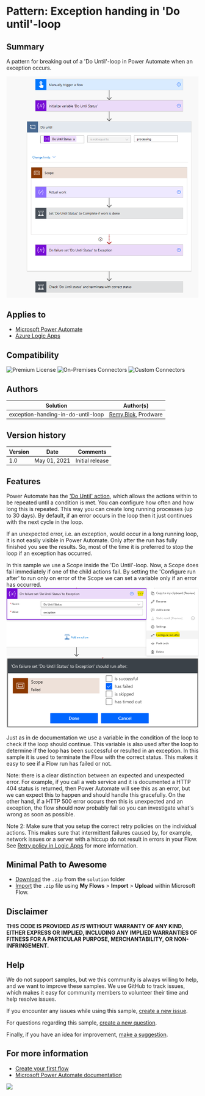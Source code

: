 # Pattern: Exception handing in 'Do until'-loop

## Summary

A pattern for breaking out of a 'Do Until'-loop in Power Automate when an exception occurs.

![picture of the flow](assets/flow.png)

## Applies to

* [Microsoft Power Automate](https://docs.microsoft.com/en-us/power-automate/getting-started)
* [Azure Logic Apps](https://docs.microsoft.com/en-us/azure/logic-apps/logic-apps-overview)


## Compatibility

![Premium License](https://img.shields.io/badge/Premium%20License-Not%20Required-green.svg "Premium license not required")
![On-Premises Connectors](https://img.shields.io/badge/On--Premises%20Connectors-No-green.svg "Does not use on-premise connectors")
![Custom Connectors](https://img.shields.io/badge/Custom%20Connectors-Not%20Required-green.svg "Does not use custom connectors")

## Authors

Solution|Author(s)
--------|---------
exception-handing-in-do-until-loop | [Remy Blok](https://github.com/remyblok), Prodware

## Version history

Version|Date|Comments
-------|----|--------
1.0|May 01, 2021|Initial release

## Features

Power Automate has the ['Do Until' action](https://docs.microsoft.com/en-us/azure/logic-apps/logic-apps-control-flow-loops#until-loop), which allows the actions within to be repeated until a condition is met. You can configure how often and how long this is repeated. This way you can create long running processes (up to 30 days). By default, if an error occurs in the loop then it just continues with the next cycle in the loop.

If an unexpected error, i.e. an exception, would occur in a long running loop, it is not easily visible in Power Automate. Only after the run has fully finished you see the results. So, most of the time it is preferred to stop the loop if an exception has occurred.

In this sample we use a Scope inside the 'Do Until'-loop. Now, a Scope does fail immediately if one of the child actions fail. By setting the 'Configure run after' to run only on error of the Scope we can set a variable only if an error has occurred.
![Go to Run After](assets/RunAfter.png)
![Go to Run After](assets/RunAfterSettings.png)

Just as in de documentation we use a variable in the condition of the loop to check if the loop should continue. This variable is also used after the loop to determine if the loop has been successful or resulted in an exception. In this sample it is used to terminate the Flow with the correct status. This makes it easy to see if a Flow run has failed or not.

Note: there is a clear distinction between an expected and unexpected error. For example, if you call a web service and it is documented a HTTP 404 status is returned, then Power Automate will see this as an error, but we can expect this to happen and should handle this gracefully. On the other hand, if a HTTP 500 error occurs then this is unexpected and an exception, the flow should now probably fail so you can investigate what's wrong as soon as possible.

Note 2: Make sure that you setup the correct retry policies on the individual actions. This makes sure that intermittent failures caused by, for example, network issues or a server with a hiccup do not result in errors in your Flow. See [Retry policy in Logic Apps](https://docs.microsoft.com/en-us/azure/logic-apps/logic-apps-exception-handling) for more information.


## Minimal Path to Awesome

* [Download](solution/PatternExceptionHandingInDoUntilLoop.zip) the `.zip` from the `solution` folder
* [Import](https://flow.microsoft.com/en-us/blog/import-export-bap-packages/) the `.zip` file using **My Flows** > **Import** > **Upload** within Microsoft Flow.

## Disclaimer

**THIS CODE IS PROVIDED *AS IS* WITHOUT WARRANTY OF ANY KIND, EITHER EXPRESS OR IMPLIED, INCLUDING ANY IMPLIED WARRANTIES OF FITNESS FOR A PARTICULAR PURPOSE, MERCHANTABILITY, OR NON-INFRINGEMENT.**

## Help

We do not support samples, but we this community is always willing to help, and we want to improve these samples. We use GitHub to track issues, which makes it easy for  community members to volunteer their time and help resolve issues.

If you encounter any issues while using this sample, [create a new issue](https://github.com/pnp/powerautomate-samples/issues/new?assignees=&labels=Needs%3A+Triage+%3Amag%3A%2Ctype%3Abug-suspected&template=bug-report.yml&sample=exception-handing-in-do-until-loop&authors=@remyblok&title=exception-handing-in-do-until-loop%20-%20).

For questions regarding this sample, [create a new question](https://github.com/pnp/powerautomate-samples/issues/new?assignees=&labels=Needs%3A+Triage+%3Amag%3A%2Ctype%3Abug-suspected&template=question.yml&sample=exception-handing-in-do-until-loop&authors=@remyblok&title=exception-handing-in-do-until-loop%20-%20).

Finally, if you have an idea for improvement, [make a suggestion](https://github.com/pnp/powerautomate-samples/issues/new?assignees=&labels=Needs%3A+Triage+%3Amag%3A%2Ctype%3Abug-suspected&template=suggestion.yml&sample=exception-handing-in-do-until-loop&authors=@remyblok&title=exception-handing-in-do-until-loop%20-%20).

## For more information

- [Create your first flow](https://docs.microsoft.com/en-us/power-automate/getting-started#create-your-first-flow)
- [Microsoft Power Automate documentation](https://docs.microsoft.com/en-us/power-automate/)

<img src="https://telemetry.sharepointpnp.com/powerautomate-samples/samples/exception-handing-in-do-until-loop" />
